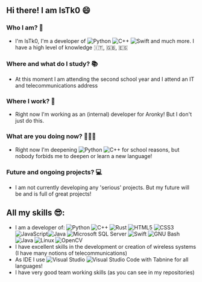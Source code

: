 ## Hi there! I am IsTk0 😄

### Who I am? 🧐
- I'm IsTk0, I'm a developer of ![Python](https://img.shields.io/static/v1?style=for-the-badge&message=Python&color=3776AB&logo=Python&logoColor=FFFFFF&label=) ![C++](https://img.shields.io/static/v1?style=for-the-badge&message=C%2B%2B&color=00599C&logo=C%2B%2B&logoColor=FFFFFF&label=) ![Swift](https://img.shields.io/static/v1?style=for-the-badge&message=Swift&color=F05138&logo=Swift&logoColor=FFFFFF&label=) and much more. I have a high level of knowledge 🇮🇹, 🇬🇧, 🇪🇸

### Where and what do I study? 📚
- At this moment I am attending the second school year and I attend an IT and telecommunications address

### Where I work? 🚀
- Right now I'm working as an (internal) developer for Aronky! But I don't just do this.

### What are you doing now? 🧑🏻‍💻
- Right now I'm deepening ![Python](https://img.shields.io/static/v1?style=for-the-badge&message=Python&color=3776AB&logo=Python&logoColor=FFFFFF&label=) ![C++](https://img.shields.io/static/v1?style=for-the-badge&message=C%2B%2B&color=00599C&logo=C%2B%2B&logoColor=FFFFFF&label=) for school reasons, but nobody forbids me to deepen or learn a new language!

### Future and ongoing projects? 💻
- I am not currently developing any 'serious' projects. But my future will be and is full of great projects!

## All my skills 😎:
- I am a developer of: ![Python](https://img.shields.io/static/v1?style=for-the-badge&message=Python&color=3776AB&logo=Python&logoColor=FFFFFF&label=) ![C++](https://img.shields.io/static/v1?style=for-the-badge&message=C%2B%2B&color=00599C&logo=C%2B%2B&logoColor=FFFFFF&label=) ![Rust](https://img.shields.io/static/v1?style=for-the-badge&message=Rust&color=000000&logo=Rust&logoColor=FFFFFF&label=) ![HTML5](https://img.shields.io/static/v1?style=for-the-badge&message=HTML5&color=E34F26&logo=HTML5&logoColor=FFFFFF&label=) ![CSS3](https://img.shields.io/static/v1?style=for-the-badge&message=CSS3&color=1572B6&logo=CSS3&logoColor=FFFFFF&label=)
 ![JavaScript](https://img.shields.io/static/v1?style=for-the-badge&message=JavaScript&color=222222&logo=JavaScript&logoColor=F7DF1E&label=)![Java](https://img.shields.io/static/v1?style=for-the-badge&message=Java&color=007396&logo=Java&logoColor=FFFFFF&label=) ![Microsoft SQL Server](https://img.shields.io/static/v1?style=for-the-badge&message=Microsoft+SQL+Server&color=CC2927&logo=Microsoft+SQL+Server&logoColor=FFFFFF&label=) ![Swift](https://img.shields.io/static/v1?style=for-the-badge&message=Swift&color=F05138&logo=Swift&logoColor=FFFFFF&label=) ![GNU Bash](https://img.shields.io/static/v1?style=for-the-badge&message=GNU+Bash&color=4EAA25&logo=GNU+Bash&logoColor=FFFFFF&label=) ![Java](https://img.shields.io/static/v1?style=for-the-badge&message=Java&color=007396&logo=Java&logoColor=FFFFFF&label=) ![Linux](https://img.shields.io/static/v1?style=for-the-badge&message=Linux&color=222222&logo=Linux&logoColor=FCC624&label=) ![OpenCV](https://img.shields.io/static/v1?style=for-the-badge&message=OpenCV&color=5C3EE8&logo=OpenCV&logoColor=FFFFFF&label=)
- I have excellent skills in the development or creation of wireless systems (I have many notions of telecommunications)
- As IDE I use ![Visual Studio](https://img.shields.io/static/v1?style=for-the-badge&message=Visual+Studio&color=5C2D91&logo=Visual+Studio&logoColor=FFFFFF&label=)
![Visual Studio Code](https://img.shields.io/static/v1?style=for-the-badge&message=Visual+Studio+Code&color=007ACC&logo=Visual+Studio+Code&logoColor=FFFFFF&label=) with Tabnine for all languages!
- I have very good team working skills (as you can see in my repositories)
